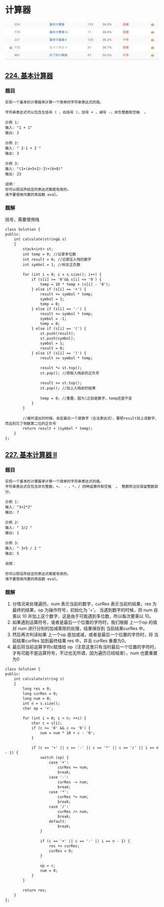 # 计算器

![](pic/calculator.png)

## [224. 基本计算器](https://leetcode-cn.com/problems/basic-calculator)

### 题目

```
实现一个基本的计算器来计算一个简单的字符串表达式的值。

字符串表达式可以包含左括号 ( ，右括号 )，加号 + ，减号 -，非负整数和空格  。

示例 1:
输入: "1 + 1"
输出: 2

示例 2:
输入: " 2-1 + 2 "
输出: 3

示例 3:
输入: "(1+(4+5+2)-3)+(6+8)"
输出: 23

说明：
你可以假设所给定的表达式都是有效的。
请不要使用内置的库函数 eval。
```

### 题解

括号，需要使用栈

```
class Solution {
public:
    int calculate(string& s)
    {
        stack<int> st;
        int temp = 0; //记录多位数
        int result = 0; //记录压入栈的数字
        int symbol = 1; //标志正负数

        for (int i = 0; i < s.size(); i++) {
            if (s[i] >= '0'&& s[i] <= '9') {
                temp = 10 * temp + (s[i] - '0');
            } else if (s[i] == '+') {
                result += symbol * temp;
                symbol = 1;
                temp = 0;
            } else if (s[i] == '-') {
                result += symbol * temp;
                symbol = -1;
                temp = 0;
            } else if (s[i] == '(') {
                st.push(result);
                st.push(symbol);
                symbol = 1;
                result = 0;
            } else if (s[i] == ')') {
                result += symbol * temp;

                result *= st.top();
                st.pop(); //获取入栈前的正负号

                result += st.top();
                st.pop(); //加上入栈前的结果

                temp = 0; //重置，因为)之前是数字，temp还是不变
            }
        }

        //循环退出的时候，肯定最后一个是数字（合法表达式），要把result加上该数字，而且别忘了倒数第二位的正负号
        return result + (symbol * temp);
    }
};
```

## [227. 基本计算器 II](https://leetcode-cn.com/problems/basic-calculator-ii/)

### 题目

```
实现一个基本的计算器来计算一个简单的字符串表达式的值。
字符串表达式仅包含非负整数，+， - ，*，/ 四种运算符和空格  。 整数除法仅保留整数部分。

示例 1:
输入: "3+2*2"
输出: 7

示例 2:
输入: " 3/2 "
输出: 1

示例 3:
输入: " 3+5 / 2 "
输出: 5

说明：

你可以假设所给定的表达式都是有效的。
请不要使用内置的库函数 eval。
```

### 题解

1. 分情况来处理遍历，num 表示当前的数字，curRes 表示当前的结果，res 为最终的结果，op 为操作符号，初始化为 '+'。
    当遇到数字的时候，将 num 自乘以 10 并加上这个数字，这是由于可能遇到多位数，所以每次要乘以 10。
2. 如果遇到运算符号，或者是最后一个位置的字符时，我们根据 上一个op 的值对 num 进行分别的加减乘除的处理，结果保存到 当前结果curRes 中。
3. 然后再次判读如果 上一个op 是加或减，或者是最后一个位置的字符时，将 当前结果curRes 加到最终结果 res 中，并且 curRes 重置为0。
4. 最后将当前运算字符c赋值给 op（注意这里只有当时最后一个位置的字符时，才有可能不是运算符号，不过也无所谓，因为遍历已经结束），num 也要重置为0

```
class Solution {
public:
    int calculate(string s)
    {
        long res = 0;
        long curRes = 0;
        long num = 0;
        int n = s.size();
        char op = '+';

        for (int i = 0; i < n; ++i) {
            char c = s[i];
            if (c >= '0' && c <= '9') {
                num = num * 10 + c - '0';
            }

            if (c == '+' || c == '-' || c == '*' || c == '/' || i == n - 1) {
                switch (op) {
                    case '+':
                        curRes += num;
                        break;
                    case '-':
                        curRes -= num;
                        break;
                    case '*':
                        curRes *= num;
                        break;
                    case '/':
                        curRes /= num;
                        break;
                    default:
                        break;
                }

                if (c == '+' || c == '-' || i == n - 1) {
                    res += curRes;
                    curRes = 0;
                }

                op = c;
                num = 0;
            }
        }

        return res;
    }
};
```

